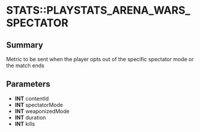# STATS::PLAYSTATS_ARENA_WARS_SPECTATOR

## Summary
Metric to be sent when the player opts out of the specific spectator mode or the match ends

## Parameters
* **INT** contentId
* **INT** spectatorMode
* **INT** weaponizedMode
* **INT** duration
* **INT** kills